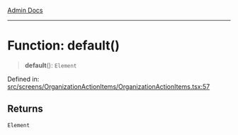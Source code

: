 [Admin Docs](/)

---

# Function: default()

> **default**(): `Element`

Defined in: [src/screens/OrganizationActionItems/OrganizationActionItems.tsx:57](https://github.com/PalisadoesFoundation/talawa-admin/blob/main/src/screens/OrganizationActionItems/OrganizationActionItems.tsx#L57)

## Returns

`Element`
